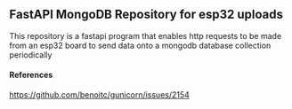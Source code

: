 ## FastAPI MongoDB Repository for esp32 uploads
This repository is a fastapi program that enables http requests to be made from an esp32 board to send data onto a mongodb database collection periodically


#### References
https://github.com/benoitc/gunicorn/issues/2154